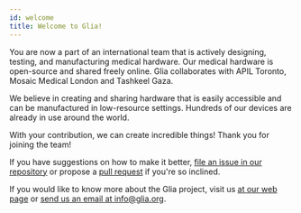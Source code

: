 ```yaml
---
id: welcome
title: Welcome to Glia!
---
```


You are now a part of an international team that is actively designing, testing, and manufacturing medical hardware. Our medical hardware is open-source and shared freely online. Glia collaborates with APIL Toronto, Mosaic Medical London and Tashkeel Gaza. 

We believe in creating and sharing hardware that is easily accessible and can be manufactured in low-resource settings. Hundreds of our devices are already in use around the world. 

With your contribution, we can create incredible things! 
Thank you for joining the team!

If you have suggestions on how to make it better, [file an issue in our repository](https://github.com/gliax/documentation/issues) or propose a [pull request](https://help.github.com/articles/about-pull-requests/) if you're so inclined.

If you would like to know more about the Glia project, visit us [at our web page](https://glia.org) or [send us an email at info@glia.org](mailto:info@glia.org).
